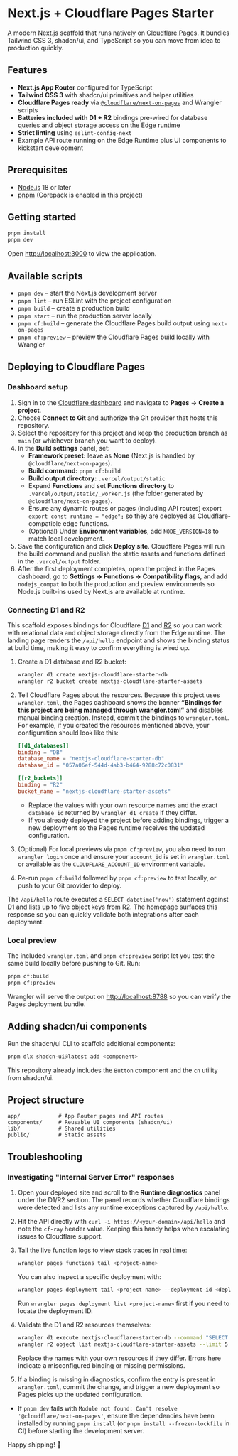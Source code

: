 # Next.js + Cloudflare Pages Starter

A modern Next.js scaffold that runs natively on [Cloudflare Pages](https://developers.cloudflare.com/pages/). It bundles Tailwind CSS 3, shadcn/ui, and TypeScript so you can move from idea to production quickly.

## Features

- **Next.js App Router** configured for TypeScript
- **Tailwind CSS 3** with shadcn/ui primitives and helper utilities
- **Cloudflare Pages ready** via [`@cloudflare/next-on-pages`](https://github.com/cloudflare/next-on-pages) and Wrangler scripts
- **Batteries included with D1 + R2** bindings pre-wired for database queries and object storage access on the Edge runtime
- **Strict linting** using `eslint-config-next`
- Example API route running on the Edge Runtime plus UI components to kickstart development

## Prerequisites

- [Node.js](https://nodejs.org/) 18 or later
- [pnpm](https://pnpm.io/) (Corepack is enabled in this project)

## Getting started

```bash
pnpm install
pnpm dev
```

Open <http://localhost:3000> to view the application.

## Available scripts

- `pnpm dev` – start the Next.js development server
- `pnpm lint` – run ESLint with the project configuration
- `pnpm build` – create a production build
- `pnpm start` – run the production server locally
- `pnpm cf:build` – generate the Cloudflare Pages build output using `next-on-pages`
- `pnpm cf:preview` – preview the Cloudflare Pages build locally with Wrangler

## Deploying to Cloudflare Pages

### Dashboard setup

1. Sign in to the [Cloudflare dashboard](https://dash.cloudflare.com/) and navigate to **Pages** → **Create a project**.
2. Choose **Connect to Git** and authorize the Git provider that hosts this repository.
3. Select the repository for this project and keep the production branch as `main` (or whichever branch you want to deploy).
4. In the **Build settings** panel, set:
   - **Framework preset:** leave as **None** (Next.js is handled by `@cloudflare/next-on-pages`).
   - **Build command:** `pnpm cf:build`
   - **Build output directory:** `.vercel/output/static`
   - Expand **Functions** and set **Functions directory** to `.vercel/output/static/_worker.js` (the folder generated by `@cloudflare/next-on-pages`).
   - Ensure any dynamic routes or pages (including API routes) export `export const runtime = "edge";` so they are deployed as Cloudflare-compatible edge functions.
   - (Optional) Under **Environment variables**, add `NODE_VERSION=18` to match local development.
5. Save the configuration and click **Deploy site**. Cloudflare Pages will run the build command and publish the static assets and functions defined in the `.vercel/output` folder.
6. After the first deployment completes, open the project in the Pages dashboard, go to **Settings → Functions → Compatibility flags**, and add `nodejs_compat` to both the production and preview environments so Node.js built-ins used by Next.js are available at runtime.

### Connecting D1 and R2

This scaffold exposes bindings for Cloudflare [D1](https://developers.cloudflare.com/d1/) and [R2](https://developers.cloudflare.com/r2/) so you can work with relational data and object storage directly from the Edge runtime. The landing page renders the `/api/hello` endpoint and shows the binding status at build time, making it easy to confirm everything is wired up.

1. Create a D1 database and R2 bucket:

   ```bash
   wrangler d1 create nextjs-cloudflare-starter-db
   wrangler r2 bucket create nextjs-cloudflare-starter-assets
   ```

2. Tell Cloudflare Pages about the resources. Because this project uses `wrangler.toml`, the Pages dashboard shows the banner **“Bindings for this project are being managed through wrangler.toml”** and disables manual binding creation. Instead, commit the bindings to `wrangler.toml`. For example, if you created the resources mentioned above, your configuration should look like this:

   ```toml
   [[d1_databases]]
   binding = "DB"
   database_name = "nextjs-cloudflare-starter-db"
   database_id = "057a06ef-544d-4ab3-b464-9288c72c0831"

   [[r2_buckets]]
   binding = "R2"
   bucket_name = "nextjs-cloudflare-starter-assets"
   ```

   - Replace the values with your own resource names and the exact `database_id` returned by `wrangler d1 create` if they differ.
   - If you already deployed the project before adding bindings, trigger a new deployment so the Pages runtime receives the updated configuration.
3. (Optional) For local previews via `pnpm cf:preview`, you also need to run `wrangler login` once and ensure your `account_id` is set in `wrangler.toml` or available as the `CLOUDFLARE_ACCOUNT_ID` environment variable.
4. Re-run `pnpm cf:build` followed by `pnpm cf:preview` to test locally, or push to your Git provider to deploy.

The `/api/hello` route executes a `SELECT datetime('now')` statement against D1 and lists up to five object keys from R2. The homepage surfaces this response so you can quickly validate both integrations after each deployment.

### Local preview

The included `wrangler.toml` and `pnpm cf:preview` script let you test the same build locally before pushing to Git. Run:

```bash
pnpm cf:build
pnpm cf:preview
```

Wrangler will serve the output on <http://localhost:8788> so you can verify the Pages deployment bundle.

## Adding shadcn/ui components

Run the shadcn/ui CLI to scaffold additional components:

```bash
pnpm dlx shadcn-ui@latest add <component>
```

This repository already includes the `Button` component and the `cn` utility from shadcn/ui.

## Project structure

```
app/            # App Router pages and API routes
components/     # Reusable UI components (shadcn/ui)
lib/            # Shared utilities
public/         # Static assets
```

## Troubleshooting

### Investigating "Internal Server Error" responses

1. Open your deployed site and scroll to the **Runtime diagnostics** panel under the D1/R2 section. The panel records whether
   Cloudflare bindings were detected and lists any runtime exceptions captured by `/api/hello`.
2. Hit the API directly with `curl -i https://<your-domain>/api/hello` and note the `cf-ray` header value. Keeping this handy
   helps when escalating issues to Cloudflare support.
3. Tail the live function logs to view stack traces in real time:

   ```bash
   wrangler pages functions tail <project-name>
   ```

   You can also inspect a specific deployment with:

   ```bash
   wrangler pages deployment tail <project-name> --deployment-id <deployment-id>
   ```

   Run `wrangler pages deployment list <project-name>` first if you need to locate the deployment ID.
4. Validate the D1 and R2 resources themselves:

   ```bash
   wrangler d1 execute nextjs-cloudflare-starter-db --command "SELECT datetime('now');"
   wrangler r2 object list nextjs-cloudflare-starter-assets --limit 5
   ```

   Replace the names with your own resources if they differ. Errors here indicate a misconfigured binding or missing
   permissions.
5. If a binding is missing in diagnostics, confirm the entry is present in `wrangler.toml`, commit the change, and trigger a new
   deployment so Pages picks up the updated configuration.

- If `pnpm dev` fails with `Module not found: Can't resolve '@cloudflare/next-on-pages'`, ensure the dependencies have been
  installed by running `pnpm install` (or `pnpm install --frozen-lockfile` in CI) before starting the development server.

Happy shipping! 🚀
